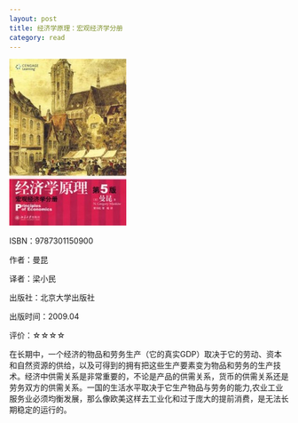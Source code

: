 ```yaml
---
layout: post
title: 经济学原理：宏观经济学分册
category: read
---
```

<img class="cover" src="/images/2011/12/9787301150900-211x300.jpg" width="211" height="300" />

ISBN：9787301150900

作者：曼昆

译者：梁小民

出版社：北京大学出版社

出版时间：2009.04

评价：☆☆☆☆

在长期中，一个经济的物品和劳务生产（它的真实GDP）取决于它的劳动、资本和自然资源的供给，以及可得到的拥有把这些生产要素变为物品和劳务的生产技术。经济中供需关系是非常重要的，不论是产品的供需关系，货币的供需关系还是劳务双方的供需关系。一国的生活水平取决于它生产物品与劳务的能力,农业工业服务业必须均衡发展，那么像欧美这样去工业化和过于庞大的提前消费，是无法长期稳定的运行的。
